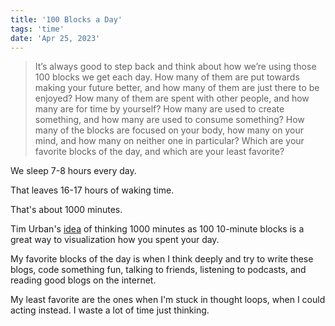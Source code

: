 ```yaml
---
title: '100 Blocks a Day'
tags: 'time'
date: 'Apr 25, 2023'
---
```


> It’s always good to step back and think about how we’re using those 100 blocks we get each day. How many of them are put towards making your future better, and how many of them are just there to be enjoyed? How many of them are spent with other people, and how many are for time by yourself? How many are used to create something, and how many are used to consume something? How many of the blocks are focused on your body, how many on your mind, and how many on neither one in particular? Which are your favorite blocks of the day, and which are your least favorite?

We sleep 7-8 hours every day.

That leaves 16-17 hours of waking time.

That's about 1000 minutes.

Tim Urban's [idea](https://waitbutwhy.com/2016/10/100-blocks-day.html) of thinking 1000 minutes as 100 10-minute blocks is a great way to visualization how you spent your day.

My favorite blocks of the day is when I think deeply and try to write these blogs, code something fun, talking to friends, listening to podcasts, and reading good blogs on the internet.

My least favorite are the ones when I'm stuck in thought loops, when I could acting instead. I waste a lot of time just thinking.
